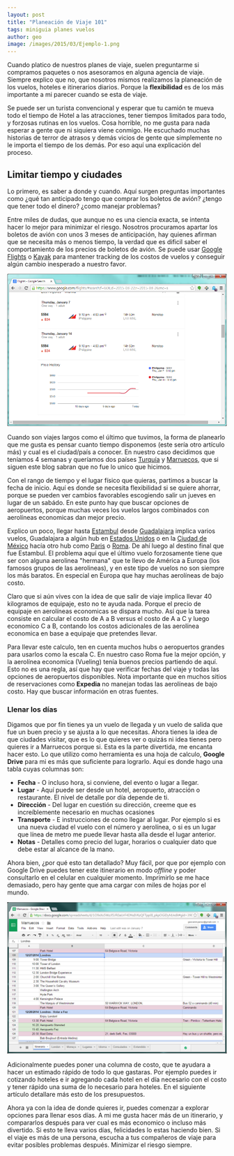 ```yaml
---
layout: post
title: "Planeación de Viaje 101"
tags: miniguia planes vuelos
author: geo
image: /images/2015/03/Ejemplo-1.png
---
```

Cuando platico de nuestros planes de viaje, suelen preguntarme si compramos paquetes o nos asesoramos en alguna agencia de viaje. Siempre explico que no, que nosotros mismos realizamos la planeación de los vuelos, hoteles e itinerarios diarios. Porque la **flexibilidad** es de los más importante a mi parecer cuando se esta de viaje.

Se puede ser un turista convencional y esperar que tu camión te mueva todo el tiempo de Hotel a las atracciones, tener tiempos limitados para todo, y forzosas rutinas en los vuelos. Cosa horrible, no me gusta para nada esperar a gente que ni siquiera viene conmigo. He escuchado muchas historias de terror de atrasos y demás vicios de gente que simplemente no le importa el tiempo de los demás. Por eso aquí una explicación del proceso.

## Limitar tiempo y ciudades

Lo primero, es saber a donde y cuando. Aquí surgen preguntas importantes como ¿qué tan anticipado tengo que comprar los boletos de avión? ¿tengo que tener todo el dinero? ¿como manejar problemas?

Entre miles de dudas, que aunque no es una ciencia exacta, se intenta hacer lo mejor para minimizar el riesgo. Nosotros procuramos apartar los boletos de avión con unos 3 meses de anticipación, hay quienes afirman que se necesita más o menos tiempo, la verdad que es dificil saber el comportamiento de los precios de boletos de avión. Se puede usar [Google Flights](http://flights.google.com) o [Kayak](http://www.kayak.com.mx) para mantener tracking de los costos de vuelos y conseguir algún cambio inesperado a nuestro favor.

![Google Flights mostrando incremento en precios](/images/2015/03/Google.png)

Cuando son viajes largos como el último que tuvimos, la forma de planearlo que me gusta es pensar cuanto tiempo disponemos (este sería otro artículo más) y cual es el ciudad/país a conocer. En nuestro caso decidimos que teníamos 4 semanas y queríamos dos países [Turquía](/tag/turquia) y [Marruecos](/tag/marruecos), que si siguen este blog sabran que no fue lo unico que hicimos.

Con el rango de tiempo y el lugar físico que quieras, partimos a buscar la fecha de inicio. Aquí es donde se necesita flexibilidad si se quiere ahorrar, porque se pueden ver cambios favorables escogiendo salir un jueves en lugar de un sabádo. En este punto hay que buscar opciones de aeropuertos, porque muchas veces los vuelos largos combinados con aerolíneas economicas dan mejor precio. 

Explico un poco, llegar hasta [Estambul](/tag/estambul) desde [Guadalajara](/tag/guadalajara) implica varios vuelos, Guadalajara a algún hub en [Estados Unidos](/tag/estados-unidos) o en la [Ciudad de México](/tag/df) hacía otro hub como [Paris](/tag/paris) o [Roma](/tag/roma). De ahí luego al destino final que fue Estambul. El problema aquí que el último vuelo forzosamente tiene que ser con alguna aerolinea "hermana" que te llevo de América a Europa (los famosos grupos de las aerolineas), y en este tipo de vuelos no son siempre los más baratos. En especial en Europa que hay muchas aerolíneas de bajo costo.

Claro que si aún vives con la idea de que salir de viaje implica llevar 40 kilogramos de equipaje, esto no te ayuda nada. Porque el precio de equipaje en aerolíneas economicas se dispara mucho. Así que la tarea consiste en calcular el costo de A a B versus el costo de A a C y luego economico C a B, contando los costos adicionales de las aerolínea economica en base a equipaje que pretendes llevar.

Para llevar este calculo, ten en cuenta muchos hubs o aeropuertos grandes para usarlos como la escala C. En nuestro caso Roma fue la mejor opción, y la aerolínea economica (Vueling) tenía buenos precios partiendo de aquí. Esto no es una regla, así que hay que verificar fechas del viaje y todas las opciones de aeropuertos disponibles. Nota importante que en muchos sitios de reservaciones como **Expedia** no manejan todas las aerolíneas de bajo costo. Hay que buscar información en otras fuentes.

### Llenar los días

Digamos que por fin tienes ya un vuelo de llegada y un vuelo de salida que fue un buen precio y se ajusta a lo que necesitas. Ahora tienes la idea de que ciudades visitar, que es lo que quieres ver o quizás ni idea tienes pero quieres ir a Marruecos porque si. Esta es la parte divertida, me encanta hacer esto. Lo que utilizo como herramienta es una hoja de calculo, **Google Drive** para mi es más que suficiente para lograrlo. Aquí es donde hago una tabla cuyas columnas son:

* **Fecha**	- O incluso hora, si conviene, del evento o lugar a llegar.
* **Lugar** - Aquí puede ser desde un hotel, aeropuerto, atracción o restaurante. El nivel de detalle por día depende de ti.	
* **Dirección** - Del lugar en cuestión su dirección, creeme que es increíblemente necesario en muchas ocasiones	
* **Transporte** - E instrucciones de como llegar al lugar. Por ejemplo si es una nueva ciudad el vuelo con el número y aerolínea, o si es un lugar que línea de metro me puede llevar hasta alla desde el lugar anterior.	
* **Notas** - Detalles como precio del lugar, horarios o cualquier dato que debe estar al alcance de la mano.

Ahora bien, ¿por qué esto tan detallado? Muy fácil, por que por ejemplo con Google Drive puedes tener este itinerario en modo *offline* y poder consultarlo en el celular en cualquier momento. Imprimirlo se me hace demasiado, pero hay gente que ama cargar con miles de hojas por el mundo.

![Ejemplo de hoja de calculo](/images/2015/03/Ejemplo.png)

Adicionalmente puedes poner una columna de costo, que te ayudara a hacer un estimado rápido de todo lo que gastaras. Por ejemplo puedes ir cotizando hoteles e ir agregando cada hotel en el día necesario con el costo y tener rápido una suma de lo necesario para hoteles. En el siguiente artículo detallare más esto de los presupuestos.

Ahora ya con la idea de donde quieres ir, puedes comenzar a explorar opciones para llenar esos días. A mi me gusta hacer más de un itinerario, y compararlos después para ver cual es más economico o incluso más divertido. Si esto te lleva varios días, felicidades lo estas haciendo bien. Si el viaje es más de una persona, escucha a tus compañeros de viaje para evitar posibles problemas después. Minimizar el riesgo siempre.
